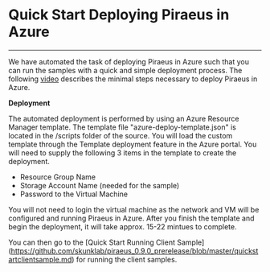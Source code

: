 Quick Start Deploying Piraeus in Azure
===========


---------------
We have automated the task of deploying Piraeus in Azure such that you can 
run the samples with a quick and simple deployment process. The following [video](https://skunklabio.files.wordpress.com/2018/02/armtemplatedeploy.mp4) describes
the minimal steps necessary to deploy Piraeus in Azure.

**Deployment**

The automated deployment is performed by using an Azure Resource Manager template.  The template file "azure-deploy-template.json"
is located in the /scripts folder of the source.  You will load the custom template through the Template deployment feature 
in the Azure portal. You will need to supply the following 3 items in the template to create the deployment.

- Resource Group Name
- Storage Account Name (needed for the sample)
- Password to the Virtual Machine

You will not need to login the virtual machine as the network and VM will be configured and running
Piraeus in Azure.  After you finish the template and begin the deployment, it will take approx. 15-22 mintues to complete.

You can then go to the [Quick Start Running Client Sample] (https://github.com/skunklab/piraeus_0.9.0_prerelease/blob/master/quickstartclientsample.md) for running the client samples.

